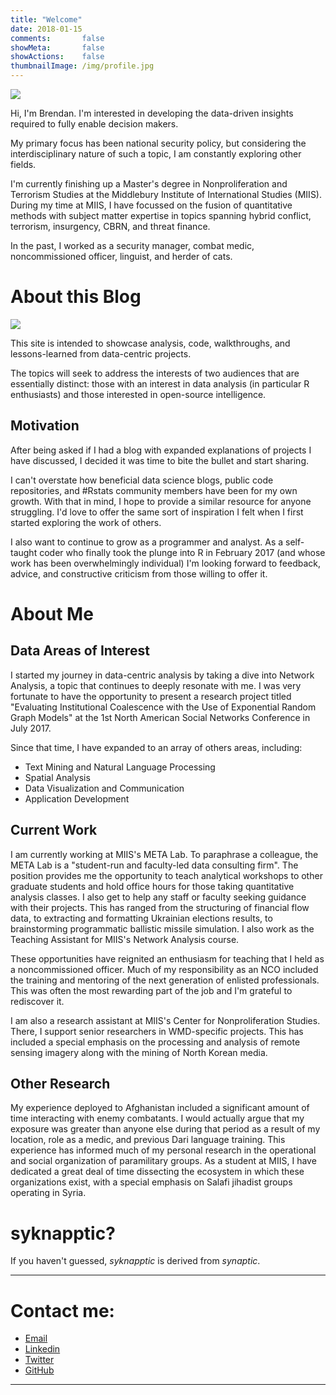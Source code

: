 ```yaml
---
title: "Welcome"
date: 2018-01-15
comments:       false
showMeta:       false
showActions:    false
thumbnailImage: /img/profile.jpg
---
```


![](/img/at_greenbeans.jpg)

Hi, I'm Brendan. I'm interested in developing the data-driven insights required to fully enable decision makers.

My primary focus has been national security policy, but considering the interdisciplinary nature of such a topic, I am constantly exploring other fields.

I'm currently finishing up a Master's degree in Nonproliferation and Terrorism Studies at the Middlebury Institute of International Studies (MIIS). During my time at MIIS, I have focussed on the fusion of quantitative methods with subject matter expertise in topics spanning hybrid conflict, terrorism, insurgency, CBRN, and threat finance.

In the past, I worked as a security manager, combat medic, noncommissioned officer, linguist, and herder of cats.

# About this Blog

![](http://res.cloudinary.com/syknapptic/image/upload/v1516468904/logo_rd5ifq.png)

This site is intended to showcase analysis, code, walkthroughs, and lessons-learned from data-centric projects.

The topics will seek to address the interests of two audiences that are essentially distinct: those with an interest in data analysis (in particular R enthusiasts) and those interested in open-source intelligence. 

## Motivation

After being asked if I had a blog with expanded explanations of projects I have discussed, I decided it was time to bite the bullet and start sharing.

I can't overstate how beneficial data science blogs, public code repositories, and #Rstats community members have been for my own growth. With that in mind, I hope to provide a similar resource for anyone struggling. I'd love to offer the same sort of inspiration I felt when I first started exploring the work of others.

I also want to continue to grow as a programmer and analyst. As a self-taught coder who finally took the plunge into R in February 2017 (and whose work has been overwhelmingly individual) I'm looking forward to feedback, advice, and constructive criticism from those willing to offer it. 

# About Me

## Data Areas of Interest

I started my journey in data-centric analysis by taking a dive into Network Analysis, a topic that continues to deeply resonate with me. I was very fortunate to have the opportunity to present a research project titled "Evaluating Institutional Coalescence with the Use of Exponential Random Graph Models" at the 1st North American Social Networks Conference in July 2017. 

Since that time, I have expanded to an array of others areas, including:

* Text Mining and Natural Language Processing
* Spatial Analysis
* Data Visualization and Communication
* Application Development

## Current Work

I am currently working at MIIS's META Lab. To paraphrase a colleague, the META Lab is a "student-run and faculty-led data consulting firm". The position provides me the opportunity to teach analytical workshops to other graduate students and hold office hours for those taking quantitative analysis classes. I also get to help any staff or faculty seeking guidance with their projects. This has ranged from the structuring of financial flow data, to extracting and formatting Ukrainian elections results, to brainstorming programmatic ballistic missile simulation. I also work as the Teaching Assistant for MIIS's Network Analysis course.

These opportunities have reignited an enthusiasm for teaching that I held as a noncommissioned officer. Much of my responsibility as an NCO included the training and mentoring of the next generation of enlisted professionals. This was often the most rewarding part of the job and I'm grateful to rediscover it.

I am also a research assistant at MIIS's Center for Nonproliferation Studies. There, I support senior researchers in WMD-specific projects. This has included a special emphasis on the processing and analysis of remote sensing imagery along with the mining of North Korean media.

## Other Research

My experience deployed to Afghanistan included a significant amount of time interacting with enemy combatants. I would actually argue that my exposure was greater than anyone else during that period as a result of my location, role as a medic, and previous Dari language training. This experience has informed much of my personal research in the operational and social organization of paramilitary groups. As a student at MIIS, I have dedicated a great deal of time dissecting the ecosystem in which these organizations exist, with a special emphasis on Salafi jihadist groups operating in Syria.

# syknapptic?

If you haven't guessed, _syknapptic_ is derived from _synaptic_.

---

# Contact me:
- [Email](mailto:syknapptic@gmail.com)
- [Linkedin](https://www.linkedin.com/in/knappbrendan/)
- [Twitter](http://twitter.com/syknapptic)
- [GitHub](https://github.com/syknapptic)

-----